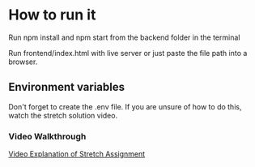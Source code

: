 # How to run it

Run npm install and npm start from the backend folder in the terminal

Run frontend/index.html with live server or just paste the file path into a browser.

## Environment variables

Don't forget to create the .env file. If you are unsure of how to do this, watch the stretch solution video.

### Video Walkthrough

[Video Explanation of Stretch Assignment](https://youtu.be/S25ggtvC4AM)
